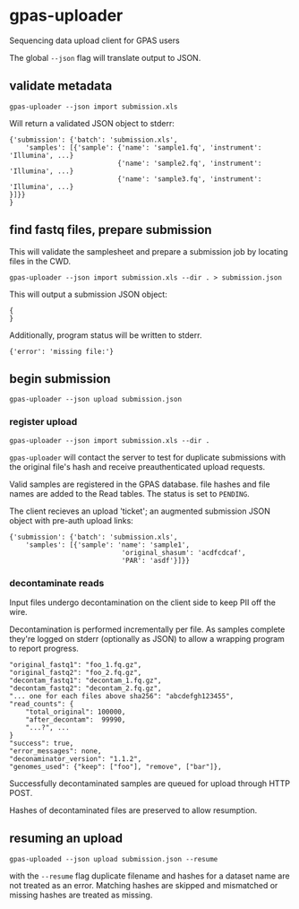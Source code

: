 # gpas-uploader

Sequencing data upload client for GPAS users

The global `--json` flag will translate output to JSON.

## validate metadata

`gpas-uploader --json import submission.xls`

Will return a validated JSON object to stderr:

```
{'submission': {'batch': 'submission.xls',
    'samples': [{'sample': {'name': 'sample1.fq', 'instrument': 'Illumina', ...}
                           {'name': 'sample2.fq', 'instrument': 'Illumina', ...}
                           {'name': 'sample3.fq', 'instrument': 'Illumina', ...}
}]}}
}
```

## find fastq files, prepare submission

This will validate the samplesheet and prepare a submission job by locating files in the CWD.

`gpas-uploader --json import submission.xls --dir . > submission.json`

This will output a submission JSON object:

```
{
}
```

Additionally, program status will be written to stderr.

```
{'error': 'missing file:'}
```

## begin submission

`gpas-uploader --json upload submission.json`

### register upload

`gpas-uploader --json import submission.xls --dir .`

`gpas-uploader` will contact the server to test for duplicate submissions with the original file's hash and receive preauthenticated upload requests.

Valid samples are registered in the GPAS database.  file hashes and file names are added to the Read tables. The status is set to `PENDING`.

The client recieves an upload 'ticket'; an augmented submission JSON object with pre-auth upload links:

```
{'submission': {'batch': 'submission.xls',
    'samples': [{'sample': 'name': 'sample1',
                            'original_shasum': 'acdfcdcaf',
                            'PAR': 'asdf'}]}}
```

### decontaminate reads

Input files undergo decontamination on the client side to keep PII off the wire.

Decontamination is performed incrementally per file. As samples complete they're logged on stderr (optionally as JSON) to allow a wrapping program to report progress.

```
"original_fastq1": "foo_1.fq.gz",
"original_fastq2": "foo_2.fq.gz",
"decontam_fastq1": "decontam_1.fq.gz",
"decontam_fastq2": "decontam_2.fq.gz",
"... one for each files above sha256": "abcdefgh123455",
"read_counts": {
    "total_original": 100000,
    "after_decontam":  99990,
    "...?", ...
}
"success": true,
"error_messages": none,
"deconaminator_version": "1.1.2",
"genomes_used": {"keep": ["foo"], "remove", ["bar"]},
```

Successfully decontaminated samples are queued for upload through HTTP POST.

Hashes of decontaminated files are preserved to allow resumption.

## resuming an upload

`gpas-uploaded --json upload submission.json --resume`

with the `--resume` flag duplicate filename and hashes for a dataset name are not treated as an error. Matching hashes are skipped and mismatched or missing hashes are treated as missing.
